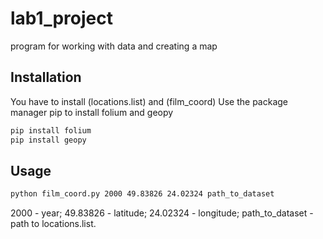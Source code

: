 # lab1_project
program for working with data and creating a map
## Installation
You have to install (locations.list) and (film_coord)
Use the package manager pip to install folium and geopy
```bash
pip install folium
pip install geopy
```
## Usage
```bash
python film_coord.py 2000 49.83826 24.02324 path_to_dataset
```
2000 - year;
49.83826 - latitude;
24.02324 - longitude;
path_to_dataset - path to locations.list.
